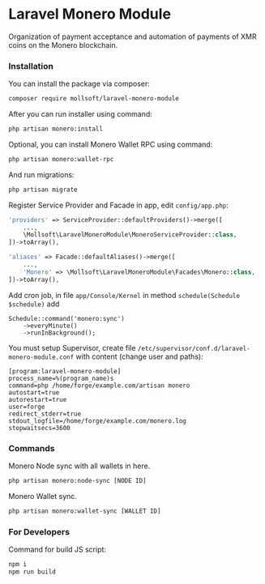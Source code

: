 # Laravel Monero Module

Organization of payment acceptance and automation of payments of XMR coins on the Monero blockchain.

### Installation

You can install the package via composer:
```bash
composer require mollsoft/laravel-monero-module
```

After you can run installer using command:
```bash
php artisan monero:install
```

Optional, you can install Monero Wallet RPC using command:
```bash
php artisan monero:wallet-rpc
```

And run migrations:
```bash
php artisan migrate
```

Register Service Provider and Facade in app, edit `config/app.php`:
```php
'providers' => ServiceProvider::defaultProviders()->merge([
    ...,
    \Mollsoft\LaravelMoneroModule\MoneroServiceProvider::class,
])->toArray(),

'aliases' => Facade::defaultAliases()->merge([
    ...,
    'Monero' => \Mollsoft\LaravelMoneroModule\Facades\Monero::class,
])->toArray(),
```

Add cron job, in file `app/Console/Kernel` in method `schedule(Schedule $schedule)` add
```
Schedule::command('monero:sync')
    ->everyMinute()
    ->runInBackground();
```

You must setup Supervisor, create file `/etc/supervisor/conf.d/laravel-monero-module.conf` with content (change user and paths):
```
[program:laravel-monero-module]
process_name=%(program_name)s
command=php /home/forge/example.com/artisan monero
autostart=true
autorestart=true
user=forge
redirect_stderr=true
stdout_logfile=/home/forge/example.com/monero.log
stopwaitsecs=3600
```

### Commands
Monero Node sync with all wallets in here.
```bash
php artisan monero:node-sync [NODE ID]
```

Monero Wallet sync.
```bash
php artisan monero:wallet-sync [WALLET ID]
```


### For Developers
Command for build JS script:
```bash
npm i
npm run build
```